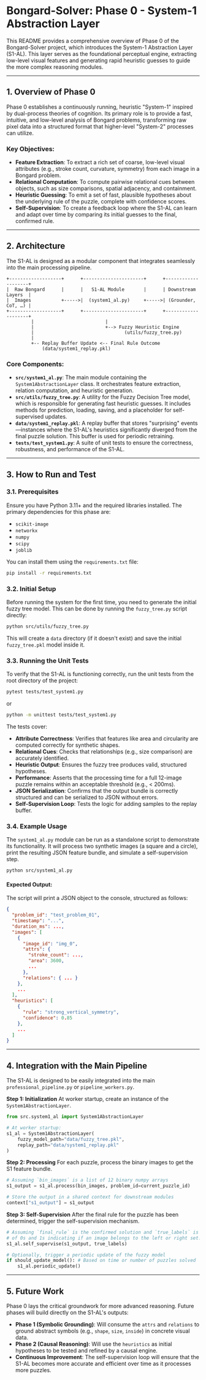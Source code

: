 # Bongard-Solver: Phase 0 - System-1 Abstraction Layer

This README provides a comprehensive overview of Phase 0 of the Bongard-Solver project, which introduces the System-1 Abstraction Layer (S1-AL). This layer serves as the foundational perceptual engine, extracting low-level visual features and generating rapid heuristic guesses to guide the more complex reasoning modules.

---

## 1. Overview of Phase 0

Phase 0 establishes a continuously running, heuristic "System-1" inspired by dual-process theories of cognition. Its primary role is to provide a fast, intuitive, and low-level analysis of Bongard problems, transforming raw pixel data into a structured format that higher-level "System-2" processes can utilize.

### Key Objectives:
- **Feature Extraction**: To extract a rich set of coarse, low-level visual attributes (e.g., stroke count, curvature, symmetry) from each image in a Bongard problem.
- **Relational Computation**: To compute pairwise relational cues between objects, such as size comparisons, spatial adjacency, and containment.
- **Heuristic Guessing**: To emit a set of fast, plausible hypotheses about the underlying rule of the puzzle, complete with confidence scores.
- **Self-Supervision**: To create a feedback loop where the S1-AL can learn and adapt over time by comparing its initial guesses to the final, confirmed rule.

---

## 2. Architecture

The S1-AL is designed as a modular component that integrates seamlessly into the main processing pipeline.

```text
+-------------------+      +----------------------+      +--------------------+
|  Raw Bongard      |      |   S1-AL Module       |      | Downstream Layers  |
|  Images           +----->|  (system1_al.py)     +----->| (Grounder, CoT, …) |
+-------------------+      +----------------------+      +--------------------+
         |                          |
         |                          +--> Fuzzy Heuristic Engine
         |                                 (utils/fuzzy_tree.py)
         |
         +-- Replay Buffer Update <-- Final Rule Outcome
             (data/system1_replay.pkl)
```

### Core Components:
- **`src/system1_al.py`**: The main module containing the `System1AbstractionLayer` class. It orchestrates feature extraction, relation computation, and heuristic generation.
- **`src/utils/fuzzy_tree.py`**: A utility for the Fuzzy Decision Tree model, which is responsible for generating fast heuristic guesses. It includes methods for prediction, loading, saving, and a placeholder for self-supervised updates.
- **`data/system1_replay.pkl`**: A replay buffer that stores "surprising" events—instances where the S1-AL's heuristics significantly diverged from the final puzzle solution. This buffer is used for periodic retraining.
- **`tests/test_system1.py`**: A suite of unit tests to ensure the correctness, robustness, and performance of the S1-AL.

---

## 3. How to Run and Test

### 3.1. Prerequisites

Ensure you have Python 3.11+ and the required libraries installed. The primary dependencies for this phase are:
- `scikit-image`
- `networkx`
- `numpy`
- `scipy`
- `joblib`

You can install them using the `requirements.txt` file:
```bash
pip install -r requirements.txt
```

### 3.2. Initial Setup

Before running the system for the first time, you need to generate the initial fuzzy tree model. This can be done by running the `fuzzy_tree.py` script directly:

```bash
python src/utils/fuzzy_tree.py
```

This will create a `data` directory (if it doesn't exist) and save the initial `fuzzy_tree.pkl` model inside it.

### 3.3. Running the Unit Tests

To verify that the S1-AL is functioning correctly, run the unit tests from the root directory of the project:

```bash
pytest tests/test_system1.py
```
or
```bash
python -m unittest tests/test_system1.py
```

The tests cover:
- **Attribute Correctness**: Verifies that features like area and circularity are computed correctly for synthetic shapes.
- **Relational Cues**: Checks that relationships (e.g., size comparison) are accurately identified.
- **Heuristic Output**: Ensures the fuzzy tree produces valid, structured hypotheses.
- **Performance**: Asserts that the processing time for a full 12-image puzzle remains within an acceptable threshold (e.g., < 200ms).
- **JSON Serialization**: Confirms that the output bundle is correctly structured and can be serialized to JSON without errors.
- **Self-Supervision Loop**: Tests the logic for adding samples to the replay buffer.

### 3.4. Example Usage

The `system1_al.py` module can be run as a standalone script to demonstrate its functionality. It will process two synthetic images (a square and a circle), print the resulting JSON feature bundle, and simulate a self-supervision step.

```bash
python src/system1_al.py
```

#### Expected Output:
The script will print a JSON object to the console, structured as follows:

```json
{
  "problem_id": "test_problem_01",
  "timestamp": "...",
  "duration_ms": ...,
  "images": [
    {
      "image_id": "img_0",
      "attrs": {
        "stroke_count": ...,
        "area": 3600,
        ...
      },
      "relations": { ... }
    },
    ...
  ],
  "heuristics": [
    {
      "rule": "strong_vertical_symmetry",
      "confidence": 0.85
    },
    ...
  ]
}
```

---

## 4. Integration with the Main Pipeline

The S1-AL is designed to be easily integrated into the main `professional_pipeline.py` or `pipeline_workers.py`.

**Step 1: Initialization**
At worker startup, create an instance of the `System1AbstractionLayer`.

```python
from src.system1_al import System1AbstractionLayer

# At worker startup:
s1_al = System1AbstractionLayer(
    fuzzy_model_path="data/fuzzy_tree.pkl",
    replay_path="data/system1_replay.pkl"
)
```

**Step 2: Processing**
For each puzzle, process the binary images to get the S1 feature bundle.

```python
# Assuming `bin_images` is a list of 12 binary numpy arrays
s1_output = s1_al.process(bin_images, problem_id=current_puzzle_id)

# Store the output in a shared context for downstream modules
context["s1_output"] = s1_output
```

**Step 3: Self-Supervision**
After the final rule for the puzzle has been determined, trigger the self-supervision mechanism.

```python
# Assuming `final_rule` is the confirmed solution and `true_labels` is a list
# of 0s and 1s indicating if an image belongs to the left or right set.
s1_al.self_supervise(s1_output, true_labels)

# Optionally, trigger a periodic update of the fuzzy model
if should_update_model(): # Based on time or number of puzzles solved
    s1_al.periodic_update()
```

---

## 5. Future Work

Phase 0 lays the critical groundwork for more advanced reasoning. Future phases will build directly on the S1-AL's outputs:
- **Phase 1 (Symbolic Grounding)**: Will consume the `attrs` and `relations` to ground abstract symbols (e.g., `shape`, `size`, `inside`) in concrete visual data.
- **Phase 2 (Causal Reasoning)**: Will use the `heuristics` as initial hypotheses to be tested and refined by a causal engine.
- **Continuous Improvement**: The self-supervision loop will ensure that the S1-AL becomes more accurate and efficient over time as it processes more puzzles.
